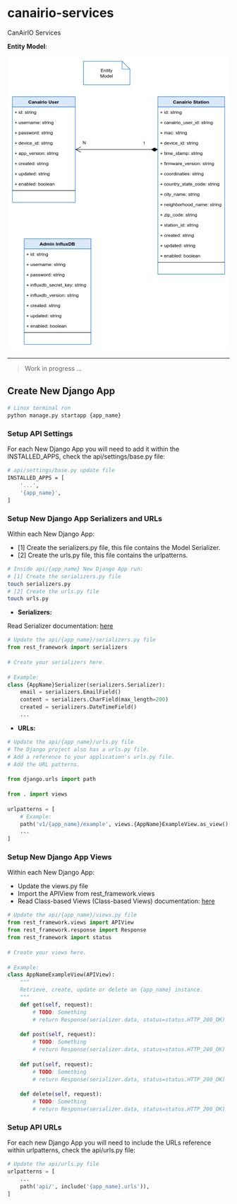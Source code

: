 # canairio-services

CanAirIO Services

**Entity Model**:

[![Entity Model](../doc/Canairio-Services-Entities.png "Entity Model")](./doc/Canairio-Services-Entities.png)

---

> Work in progress ...

## Create New Django App

```bash
# Linux terminal run
python manage.py startapp {app_name}
```

### Setup API Settings

For each New Django App you will need to add it within the INSTALLED_APPS, check the api/settings/base.py file:

```bash
# api/settings/base.py update file
INSTALLED_APPS = [
    '...',
    '{app_name}',
]
```

### Setup New Django App Serializers and URLs

Within each New Django App:

- [1] Create the serializers.py file, this file contains the Model Serializer.
- [2] Create the urls.py file, this file contains the urlpatterns.

```bash
# Inside api/{app_name} New Django App run:
# [1] Create the serializers.py file
touch serializers.py
# [2] Create the urls.py file
touch urls.py
```

- **Serializers:**

Read Serializer documentation: [here](https://www.django-rest-framework.org/api-guide/serializers/#serializers)

```python
# Update the api/{app_name}/serializers.py file
from rest_framework import serializers

# Create your serializers here.

# Example:
class {AppName}Serializer(serializers.Serializer):
    email = serializers.EmailField()
    content = serializers.CharField(max_length=200)
    created = serializers.DateTimeField()
    ...
```

- **URLs:**

```python
# Update the api/{app_name}/urls.py file
# The Django project also has a urls.py file.
# Add a reference to your application's urls.py file.
# Add the URL patterns.

from django.urls import path

from . import views

urlpatterns = [
    # Example:
    path('v1/{app_name}/example', views.{AppName}ExampleView.as_view(), name='{app_name}-example'),
    ...
]
```

### Setup New Django App Views

Within each New Django App:

- Update the views.py file
- Import the APIView from rest_framework.views
- Read Class-based Views (Class-based Views) documentation: [here](https://www.django-rest-framework.org/tutorial/3-class-based-views/)

```python
# Update the api/{app_name}/views.py file
from rest_framework.views import APIView
from rest_framework.response import Response
from rest_framework import status

# Create your views here.

# Example:
class AppNameExampleView(APIView):
    """
    Retrieve, create, update or delete an {app_name} instance.
    """
    def get(self, request):
        # TODO: Something
        # return Response(serializer.data, status=status.HTTP_200_OK)

    def post(self, request):
        # TODO: Something
        # return Response(serializer.data, status=status.HTTP_200_OK)

    def put(self, request):
        # TODO: Something
        # return Response(serializer.data, status=status.HTTP_200_OK)

    def delete(self, request):
        # TODO: Something
        # return Response(serializer.data, status=status.HTTP_200_OK)
```

### Setup API URLs

For each new Django App you will need to include the URLs reference within urlpatterns, check the api/urls.py file:

```python
# Update the api/urls.py file
urlpatterns = [
    ...
    path('api/', include('{app_name}.urls')),
]
```
